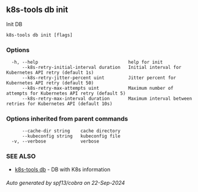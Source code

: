 ## k8s-tools db init

Init DB

```
k8s-tools db init [flags]
```

### Options

```
  -h, --help                                  help for init
      --k8s-retry-initial-interval duration   Initial interval for Kubernetes API retry (default 1s)
      --k8s-retry-jitter-percent uint         Jitter percent for Kubernetes API retry (default 50)
      --k8s-retry-max-attempts uint           Maximum number of attempts for Kubernetes API retry (default 5)
      --k8s-retry-max-interval duration       Maximum interval between retries for Kubernetes API (default 10s)
```

### Options inherited from parent commands

```
      --cache-dir string    cache directory
      --kubeconfig string   kubeconfig file
  -v, --verbose             verbose
```

### SEE ALSO

* [k8s-tools db](k8s-tools_db.md)	 - DB with K8s information

###### Auto generated by spf13/cobra on 22-Sep-2024
